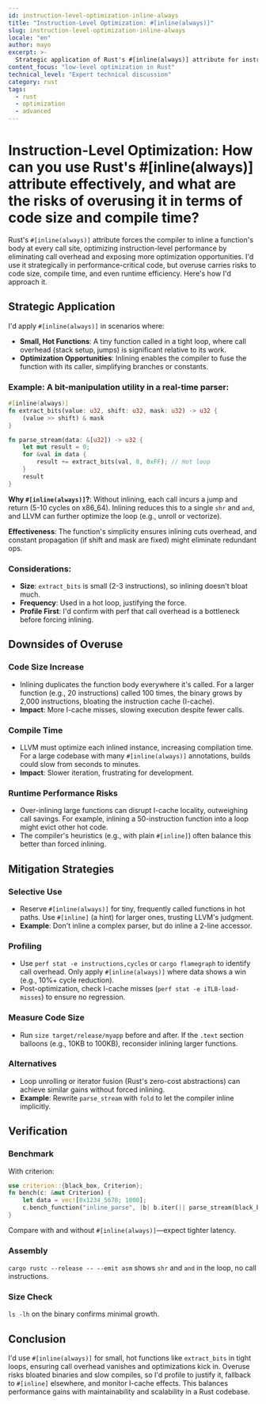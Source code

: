 ```yaml
---
id: instruction-level-optimization-inline-always
title: "Instruction-Level Optimization: #[inline(always)]"
slug: instruction-level-optimization-inline-always
locale: "en"
author: mayo
excerpt: >-
  Strategic application of Rust's #[inline(always)] attribute for instruction-level optimization, covering effective usage patterns and risks of overuse
content_focus: "low-level optimization in Rust"
technical_level: "Expert technical discussion"
category: rust
tags:
  - rust
  - optimization
  - advanced
---
```


# Instruction-Level Optimization: How can you use Rust's #[inline(always)] attribute effectively, and what are the risks of overusing it in terms of code size and compile time?

Rust's `#[inline(always)]` attribute forces the compiler to inline a function's body at every call site, optimizing instruction-level performance by eliminating call overhead and exposing more optimization opportunities. I'd use it strategically in performance-critical code, but overuse carries risks to code size, compile time, and even runtime efficiency. Here's how I'd approach it.

## Strategic Application

I'd apply `#[inline(always)]` in scenarios where:

- **Small, Hot Functions**: A tiny function called in a tight loop, where call overhead (stack setup, jumps) is significant relative to its work.
- **Optimization Opportunities**: Inlining enables the compiler to fuse the function with its caller, simplifying branches or constants.

### Example: A bit-manipulation utility in a real-time parser:

```rust
#[inline(always)]
fn extract_bits(value: u32, shift: u32, mask: u32) -> u32 {
    (value >> shift) & mask
}

fn parse_stream(data: &[u32]) -> u32 {
    let mut result = 0;
    for &val in data {
        result += extract_bits(val, 8, 0xFF); // Hot loop
    }
    result
}
```

**Why `#[inline(always)]`?**: Without inlining, each call incurs a jump and return (5-10 cycles on x86_64). Inlining reduces this to a single `shr` and `and`, and LLVM can further optimize the loop (e.g., unroll or vectorize).

**Effectiveness**: The function's simplicity ensures inlining cuts overhead, and constant propagation (if shift and mask are fixed) might eliminate redundant ops.

### Considerations:

- **Size**: `extract_bits` is small (2-3 instructions), so inlining doesn't bloat much.
- **Frequency**: Used in a hot loop, justifying the force.
- **Profile First**: I'd confirm with perf that call overhead is a bottleneck before forcing inlining.

## Downsides of Overuse

### Code Size Increase
- Inlining duplicates the function body everywhere it's called. For a larger function (e.g., 20 instructions) called 100 times, the binary grows by 2,000 instructions, bloating the instruction cache (I-cache).
- **Impact**: More I-cache misses, slowing execution despite fewer calls.

### Compile Time
- LLVM must optimize each inlined instance, increasing compilation time. For a large codebase with many `#[inline(always)]` annotations, builds could slow from seconds to minutes.
- **Impact**: Slower iteration, frustrating for development.

### Runtime Performance Risks
- Over-inlining large functions can disrupt I-cache locality, outweighing call savings. For example, inlining a 50-instruction function into a loop might evict other hot code.
- The compiler's heuristics (e.g., with plain `#[inline]`) often balance this better than forced inlining.

## Mitigation Strategies

### Selective Use
- Reserve `#[inline(always)]` for tiny, frequently called functions in hot paths. Use `#[inline]` (a hint) for larger ones, trusting LLVM's judgment.
- **Example**: Don't inline a complex parser, but do inline a 2-line accessor.

### Profiling
- Use `perf stat -e instructions,cycles` or `cargo flamegraph` to identify call overhead. Only apply `#[inline(always)]` where data shows a win (e.g., 10%+ cycle reduction).
- Post-optimization, check I-cache misses (`perf stat -e iTLB-load-misses`) to ensure no regression.

### Measure Code Size
- Run `size target/release/myapp` before and after. If the `.text` section balloons (e.g., 10KB to 100KB), reconsider inlining larger functions.

### Alternatives
- Loop unrolling or iterator fusion (Rust's zero-cost abstractions) can achieve similar gains without forced inlining.
- **Example**: Rewrite `parse_stream` with `fold` to let the compiler inline implicitly.

## Verification

### Benchmark
With criterion:

```rust
use criterion::{black_box, Criterion};
fn bench(c: &mut Criterion) {
    let data = vec![0x1234_5678; 1000];
    c.bench_function("inline_parse", |b| b.iter(|| parse_stream(black_box(&data))));
}
```

Compare with and without `#[inline(always)]`—expect tighter latency.

### Assembly
`cargo rustc --release -- --emit asm` shows `shr` and `and` in the loop, no call instructions.

### Size Check
`ls -lh` on the binary confirms minimal growth.

## Conclusion

I'd use `#[inline(always)]` for small, hot functions like `extract_bits` in tight loops, ensuring call overhead vanishes and optimizations kick in. Overuse risks bloated binaries and slow compiles, so I'd profile to justify it, fallback to `#[inline]` elsewhere, and monitor I-cache effects. This balances performance gains with maintainability and scalability in a Rust codebase.
